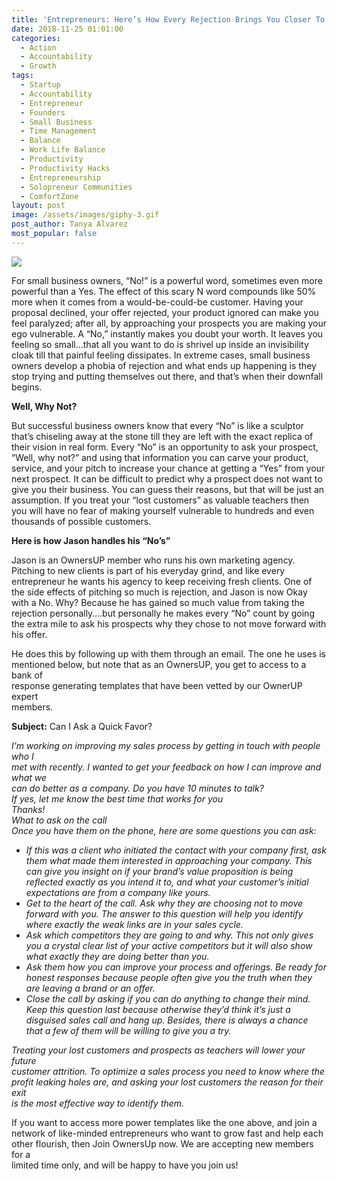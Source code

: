 ```yaml
---
title: 'Entrepreneurs: Here’s How Every Rejection Brings You Closer To A Yes!'
date: 2018-11-25 01:01:00
categories:
  - Action
  - Accountability
  - Growth
tags:
  - Startup
  - Accountability
  - Entrepreneur
  - Founders
  - Small Business
  - Time Management
  - Balance
  - Work Life Balance
  - Productivity
  - Productivity Hacks
  - Entrepreneurship
  - Solopreneur Communities
  - ComfortZone
layout: post
image: /assets/images/giphy-3.gif
post_author: Tanya Alvarez
most_popular: false
---
```


![](/assets/images/giphy-1.gif)

For small business owners, “No!” is a powerful word, sometimes even more powerful than a Yes. The effect of this scary N word compounds like 50% more when it comes from a would-be-could-be customer. Having your proposal declined, your offer rejected, your product ignored can make you feel paralyzed; after all, by approaching your prospects you are making your ego vulnerable. A “No,” instantly makes you doubt your worth. It leaves you feeling so small…that all you want to do is shrivel up inside an invisibility cloak till that painful feeling dissipates. In extreme cases, small business owners develop a phobia of rejection and what ends up happening is they stop trying and putting themselves out there, and that’s when their downfall begins.

**Well, Why Not?**

But successful business owners know that every “No” is like a sculptor that’s chiseling away at the stone till they are left with the exact replica of their vision in real form. Every “No” is an opportunity to ask your prospect, “Well, why not?” and using that information you can carve your product, service, and your pitch to increase your chance at getting a “Yes” from your next prospect. It can be difficult to predict why a prospect does not want to give you their business. You can guess their reasons, but that will be just an assumption. If you treat your “lost customers” as valuable teachers then you will have no fear of making yourself vulnerable to hundreds and even thousands of possible customers.

**Here is how Jason handles his “No’s”**

Jason is an OwnersUP member who runs his own marketing agency. Pitching to new clients is part of his everyday grind, and like every entrepreneur he wants his agency to keep receiving fresh clients. One of the side effects of pitching so much is rejection, and Jason is now Okay with a No. Why? Because he has gained so much value from taking the rejection personally….but personally he makes every “No” count by going the extra mile to ask his prospects why they chose to not move forward with his offer.

He does this by following up with them through an email. The one he uses is<br>mentioned below, but note that as an OwnersUP, you get to access to a bank of<br>response generating templates that have been vetted by our OwnerUP expert<br>members.

**Subject:** Can I Ask a Quick Favor?

*I’m working on improving my sales process by getting in touch with people who I<br>met with recently. I wanted to get your feedback on how I can improve and what we<br>can do better as a company. Do you have 10 minutes to talk?<br>If yes, let me know the best time that works for you<br>Thanks!<br>What to ask on the call<br>Once you have them on the phone, here are some questions you can ask:*

* *If this was a client who initiated the contact with your company first, ask them what made them interested in approaching your company. This can give you insight on if your brand’s value proposition is being reflected exactly as you intend it to, and what your customer’s initial expectations are from a company like yours.*
* *Get to the heart of the call. Ask why they are choosing not to move forward with you. The answer to this question will help you identify where exactly the weak links are in your sales cycle.*
* *Ask which competitors they are going to and why. This not only gives you a crystal clear list of your active competitors but it will also show what exactly they are doing better than you.*
* *Ask them how you can improve your process and offerings. Be ready for honest responses because people often give you the truth when they are leaving a brand or an offer.*
* *Close the call by asking if you can do anything to change their mind. Keep this question last because otherwise they’d think it’s just a disguised sales call and hang up. Besides, there is always a chance that a few of them will be willing to give you a try.*

*Treating your lost customers and prospects as teachers will lower your future<br>customer attrition. To optimize a sales process you need to know where the<br>profit leaking holes are, and asking your lost customers the reason for their exit<br>is the most effective way to identify them.*

If you want to access more power templates like the one above, and join a<br>network of like-minded entrepreneurs who want to grow fast and help each<br>other flourish, then Join OwnersUp now. We are accepting new members for a<br>limited time only, and will be happy to have you join us!